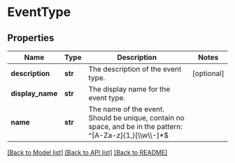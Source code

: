 # EventType

## Properties
Name | Type | Description | Notes
------------ | ------------- | ------------- | -------------
**description** | **str** | The description of the event type. | [optional] 
**display_name** | **str** | The display name for the event type. | 
**name** | **str** | The name of the event. Should be unique, contain no space, and be in the pattern: ^[A-Za-z]{1,}[\\\\w\\\\-]*$ | 

[[Back to Model list]](../README.md#documentation-for-models) [[Back to API list]](../README.md#documentation-for-api-endpoints) [[Back to README]](../README.md)

